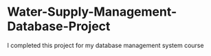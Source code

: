 # Water-Supply-Management-Database-Project
I completed this project for my database management system course
